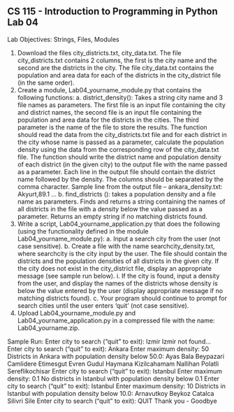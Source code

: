 ## CS 115 - Introduction to Programming in Python Lab 04
Lab Objectives: Strings, Files, Modules

1. Download the files city_districts.txt, city_data.txt. The file city_districts.txt contains 2 columns, the first is the city name and the second are the districts in the city. The file city_data.txt contains the population and area data for each of the districts in the city_district file (in the same order).
2. Create a module, Lab04_yourname_module.py that contains the following functions:
a. district_density(): Takes a string city name and 3 file names as parameters. The first file is an input file containing the city and district names, the second file is an input file containing the population and area
data for the districts in the cities. The third parameter is the name of the file to store the results. The function should read the data from the city_districts.txt file and for each district in the city whose name is passed as a parameter, calculate the population density using the data from the corresponding row of the city_data.txt file. The function should write the district name and population density of each district (in the given city) to the output file with the name passed as a parameter. Each line in the output file should contain the district name followed by the density. The columns should be separated by the comma character.
Sample line from the output file – ankara_density.txt:
Akyurt,89.1
...
b. find_districts (): takes a population density and a file name as parameters. Finds and returns a string containing the names of all districts in the file with a density below the value passed as a parameter. Returns an empty string if no matching districts found.
3. Write a script, Lab04_yourname_application.py that does the following (using the functionality defined in the module Lab04_yourname_module.py):
a. Input a search city from the user (not case sensitive).
b. Create a file with the name searchcity_density.txt, where searchcity is the city input by the
user. The file should contain the districts and the population densities of all districts in the given city. If the city does not exist in the city_district file, display an appropriate message (see sample run below).
i. If the city is found, input a density from the user, and display the names of the districts whose density is below the value entered by the user (display appropriate message if no matching districts found).
c. Your program should continue to prompt for search cities until the user enters ‘quit’ (not case sensitive).
4. Upload Lab04_yourname_module.py and Lab04_yourname_application.py in a compressed file with the name: Lab04_yourname.zip.
  
Sample Run:
Enter city to search (“quit” to exit): Izmir
Izmir not found...
Enter city to search (“quit” to exit): Ankara
Enter maximum density: 50
Districts in Ankara with population density below 50.0: Ayas
Bala
Beypazari
Camlidere
Etimesgut
Evren
Gudul
Haymana
Kizilcahamam
Nallihan
Polatli
Sereflikochisar
Enter city to search (“quit” to exit): Istanbul
Enter maximum density: 0.1
No districts in Istanbul with population density below 0.1
Enter city to search (“quit” to exit): Istanbul
Enter maximum density: 10
Districts in Istanbul with population density below 10.0: Arnavutkoy
Beykoz
Catalca
Silivri
Sile
Enter city to search (“quit” to exit): QUIT
Thank you - Goodbye
